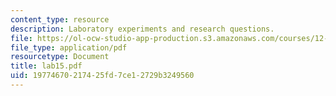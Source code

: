 ```yaml
---
content_type: resource
description: Laboratory experiments and research questions.
file: https://ol-ocw-studio-app-production.s3.amazonaws.com/courses/12-108-structure-of-earth-materials-fall-2004/19774670217425fd7ce12729b3249560_lab15.pdf
file_type: application/pdf
resourcetype: Document
title: lab15.pdf
uid: 19774670-2174-25fd-7ce1-2729b3249560
---
```

